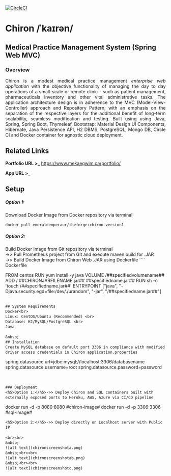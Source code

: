 [![CircleCI](https://circleci.com/gh/emeraldemperaur/chiron.svg?style=svg)](https://circleci.com/gh/emeraldemperaur/chiron)

# Chiron /ˈkaɪrən/
## Medical Practice Management System (Spring Web MVC)


### Overview
<p align="justify">Chiron is a modest medical practice management <em>enterprise web application</em> with the objective functionality of managing the day to day operations of a small-scale or remote clinic - such as patient management, pharmaceuticals inventory and other vital administrative tasks. The application architecture design is in adherence to the MVC (Model-View-Controller) approach and Repository Pattern; with an emphasis on the separation of the respective layers for the additional benefit of long-term scalability, seamless modification and testing. Built using using Java, Spring, Spring Boot, Thymeleaf, Bootstrap: Material Design UI Components, Hibernate, Java Persistence API, H2 DBMS, PostgreSQL, Mongo DB, Circle CI and Docker container for agnostic cloud deployment. 


## Related Links

**Portfolio URL >_** https://www.mekaegwim.ca/portfolio/

**App URL >_** 

## Setup
<h5>Option 1:</h5>Download Docker Image from Docker repository via terminal
&nbsp;

```
docker pull emeraldemperaur/theforge:chiron-version1
```
<h5>Option 2:</h5>Build Docker Image from Git repository via terminal<br>
->> Pull Prometheus project from Git and execute maven build for .JAR <br>
->> Build Docker Image from Chiron Web .JAR using Dockerfile
````
Dockerfile

FROM centos
RUN yum install -y java
VOLUME /##specifiedvolumename##
ADD / ##CHIRONJARFILENAME.jar## ##specifiedname.jar##
RUN sh -c 'touch /##specifiedname.jar##'
ENTRYPOINT ["java", "-Djava.security.egd=file:/dev/./urandom", "-jar", "/##specifiedname.jar##"]
````

## System Requirements
Docker<br>
Linux: CentOS/Ubuntu (Recommended) <br>
Database: H2/MySQL/PostgreSQL <br>
Java

&nbsp;
## Installation
Create MySQL database on default port 3306 in compliance with modified driver access credentials in Chiron application.properties
````
spring.datasource.url=jdbc:mysql://localhost:3306/databasename
spring.datasource.username=root
spring.datasource.password=password
````


### Deployment
<h5>Option 1:</h5>->> Deploy Chiron and SQL containers built with externally exposed ports to Heroku, AWS, Azure via CI/CD pipeline
````
docker run -d -p 8080:8080 #chiron-image#
docker run -d -p 3306:3306 #sql-image#

````
<h5>Option 2:</h5>->> Deploy directly on Localhost server with Public IP

<br><br>
&nbsp;
![alt text](chironscreenshota.png)
&nbsp;<br><br>
![alt text](chironscreenshotab.png)
&nbsp;<br><br>
![alt text](chironscreenshotc.png)

